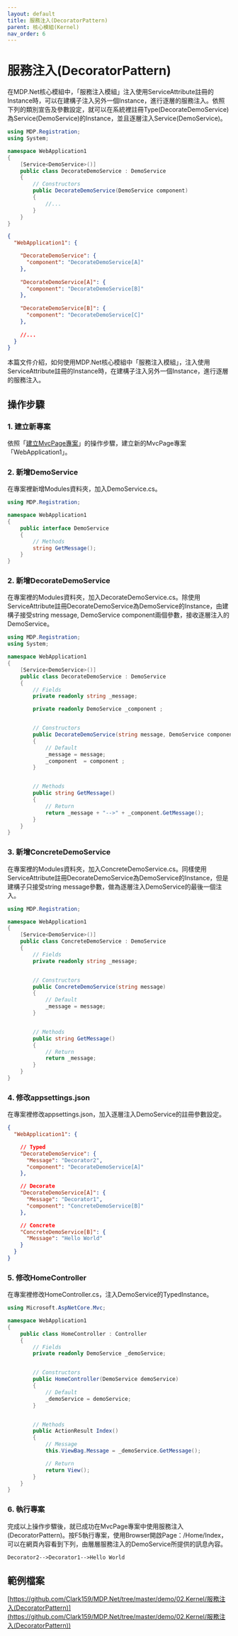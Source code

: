 ```yaml
---
layout: default
title: 服務注入(DecoratorPattern)
parent: 核心模組(Kernel)
nav_order: 6
---
```


# 服務注入(DecoratorPattern)

在MDP.Net核心模組中，「服務注入模組」注入使用ServiceAttribute註冊的Instance時，可以在建構子注入另外一個Instance，進行逐層的服務注入。依照下列的類別宣告及參數設定，就可以在系統裡註冊Type(DecorateDemoService)為Service(DemoService)的Instance，並且逐層注入Service(DemoService)。

```csharp
using MDP.Registration;
using System;

namespace WebApplication1
{
    [Service<DemoService>()]
    public class DecorateDemoService : DemoService
    {
        // Constructors
        public DecorateDemoService(DemoService component)
        {
            //...
        }
    }
}
```

```json
{
  "WebApplication1": {

    "DecorateDemoService": {
      "component": "DecorateDemoService[A]"
    },
    
    "DecorateDemoService[A]": {
      "component": "DecorateDemoService[B]"
    },
    
    "DecorateDemoService[B]": {
      "component": "DecorateDemoService[C]"
    },
    
    //...
  }
}
```

本篇文件介紹，如何使用MDP.Net核心模組中「服務注入模組」，注入使用ServiceAttribute註冊的Instance時，在建構子注入另外一個Instance，進行逐層的服務注入。

## 操作步驟

### 1. 建立新專案

依照「[建立MvcPage專案](../../QuickStart/建立MvcPage專案/建立MvcPage專案.html)」的操作步驟，建立新的MvcPage專案「WebApplication1」。

### 2. 新增DemoService

在專案裡新增Modules資料夾，加入DemoService.cs。

```csharp
using MDP.Registration;

namespace WebApplication1
{
    public interface DemoService
    {
        // Methods
        string GetMessage();
    }
}
```

### 2. 新增DecorateDemoService

在專案裡的Modules資料夾，加入DecorateDemoService.cs。除使用ServiceAttribute註冊DecorateDemoService為DemoService的Instance，由建構子接受string message, DemoService component兩個參數，接收逐層注入的DemoService。

```csharp
using MDP.Registration;
using System;

namespace WebApplication1
{
    [Service<DemoService>()]
    public class DecorateDemoService : DemoService
    {
        // Fields
        private readonly string _message;

        private readonly DemoService _component ;


        // Constructors
        public DecorateDemoService(string message, DemoService component)
        {
            // Default
            _message = message;
            _component  = component ;
        }


        // Methods
        public string GetMessage()
        {
            // Return
            return _message + "-->" + _component.GetMessage();
        }
    }
}
```

### 3. 新增ConcreteDemoService

在專案裡的Modules資料夾，加入ConcreteDemoService.cs。同樣使用ServiceAttribute註冊DecorateDemoService為DemoService的Instance，但是建構子只接受string message參數，做為逐層注入DemoService的最後一個注入。

```csharp
using MDP.Registration;

namespace WebApplication1
{
    [Service<DemoService>()]
    public class ConcreteDemoService : DemoService
    {
        // Fields
        private readonly string _message;


        // Constructors
        public ConcreteDemoService(string message)
        {
            // Default
            _message = message;
        }


        // Methods
        public string GetMessage()
        {
            // Return
            return _message;
        }
    }
}
```

### 4. 修改appsettings.json

在專案裡修改appsettings.json，加入逐層注入DemoService的註冊參數設定。

```json
{
  "WebApplication1": {

    // Typed
    "DecorateDemoService": {
      "Message": "Decorator2",
      "component": "DecorateDemoService[A]"
    },

    // Decorate
    "DecorateDemoService[A]": {
      "Message": "Decorator1",
      "component": "ConcreteDemoService[B]"
    },

    // Concrete
    "ConcreteDemoService[B]": {
      "Message": "Hello World"
    }
  }
}
```

### 5. 修改HomeController

在專案裡修改HomeController.cs，注入DemoService的TypedInstance。

```csharp
using Microsoft.AspNetCore.Mvc;

namespace WebApplication1
{
    public class HomeController : Controller
    {
        // Fields
        private readonly DemoService _demoService;


        // Constructors
        public HomeController(DemoService demoService)
        {
            // Default
            _demoService = demoService;
        }


        // Methods
        public ActionResult Index()
        {
            // Message
            this.ViewBag.Message = _demoService.GetMessage();

            // Return
            return View();
        }
    }
}

```

### 6. 執行專案

完成以上操作步驟後，就已成功在MvcPage專案中使用服務注入(DecoratorPattern)。按F5執行專案，使用Browser開啟Page：/Home/Index，可以在網頁內容看到下列，由層層服務注入的DemoService所提供的訊息內容。

```
Decorator2-->Decorator1-->Hello World
```

## 範例檔案

[https://github.com/Clark159/MDP.Net/tree/master/demo/02.Kernel/服務注入(DecoratorPattern)](https://github.com/Clark159/MDP.Net/tree/master/demo/02.Kernel/服務注入(DecoratorPattern))